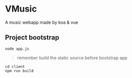 # VMusic
A music webapp made by koa & vue

## Project bootstrap
```
node app.js
```
> remember build the static source before bootstrap app
```
cd client
npm run build
```